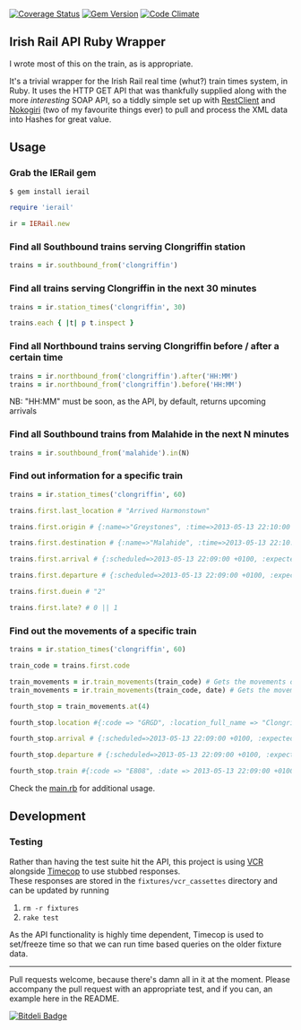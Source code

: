 [![Coverage Status](https://coveralls.io/repos/oisin/ierail/badge.png?branch=master)](https://coveralls.io/r/oisin/ierail)
[![Gem Version](https://badge.fury.io/rb/ierail.png)](http://badge.fury.io/rb/ierail)
[![Code Climate](https://codeclimate.com/github/oisin/ierail/badges/gpa.svg)](https://codeclimate.com/github/oisin/ierail)

## Irish Rail API Ruby Wrapper

I wrote most of this on the train, as is appropriate. 

It's a trivial wrapper for the Irish Rail real time (whut?) train times system, in Ruby. It uses the HTTP GET API that was thankfully supplied along with the more *interesting* SOAP API, so a tiddly simple set up with [RestClient](https://github.com/archiloque/rest-client) and [Nokogiri](http://nokogiri.org/) (two of my favourite things ever) to pull and process the XML data into Hashes for great value.

## Usage

### Grab the IERail gem


```bash
$ gem install ierail
```

```ruby
require 'ierail'

ir = IERail.new
```

### Find all Southbound trains serving Clongriffin station

```ruby
trains = ir.southbound_from('clongriffin')
```

### Find all trains serving Clongriffin in the next 30 minutes

```ruby
trains = ir.station_times('clongriffin', 30)

trains.each { |t| p t.inspect }
```

### Find all Northbound trains serving Clongriffin before / after a certain time

```ruby
trains = ir.northbound_from('clongriffin').after('HH:MM')
trains = ir.northbound_from('clongriffin').before('HH:MM')
```

NB: "HH:MM" must be soon, as the API, by default, returns upcoming
arrivals

### Find all Southbound trains from Malahide in the next N minutes

```ruby
trains = ir.southbound_from('malahide').in(N)
```

### Find out information for a specific train

```ruby
trains = ir.station_times('clongriffin', 60)

trains.first.last_location # "Arrived Harmonstown"

trains.first.origin # {:name=>"Greystones", :time=>2013-05-13 22:10:00 +0100}

trains.first.destination # {:name=>"Malahide", :time=>2013-05-13 22:10:00 +0100}

trains.first.arrival # {:scheduled=>2013-05-13 22:09:00 +0100, :expected=>2013-05-13 22:10:00 +0100}

trains.first.departure # {:scheduled=>2013-05-13 22:09:00 +0100, :expected=>2013-05-13 22:10:00 +0100}

trains.first.duein # "2"

trains.first.late? # 0 || 1
```

### Find out the movements of a specific train

```ruby
trains = ir.station_times('clongriffin', 60)

train_code = trains.first.code

train_movements = ir.train_movements(train_code) # Gets the movements of the train for today
train_movements = ir.train_movements(train_code, date) # Gets the movements of train for some date

fourth_stop = train_movements.at(4)

fourth_stop.location #{:code => "GRGD", :location_full_name => "Clongriffin", :stop_number => 4, :location_type => "S"}

fourth_stop.arrival # {:scheduled=>2013-05-13 22:09:00 +0100, :expected=>2013-05-13 22:10:00 +0100, :actual=2013-05-13 22:10:00 +0100}

fourth_stop.departure # {:scheduled=>2013-05-13 22:09:00 +0100, :expected=>2013-05-13 22:10:00 +0100, :actual=2013-05-13 22:10:00 +0100}

fourth_stop.train #{:code => "E808", :date => 2013-05-13 22:09:00 +0100, :origin => "Malahide"}
```


Check the [main.rb](main.rb) for additional usage.

## Development

### Testing

Rather than having the test suite hit the API, this project is using [VCR](https://github.com/vcr/vcr) alongside [Timecop](https://github.com/travisjeffery/timecop) to use stubbed responses.  
These responses are stored in the `fixtures/vcr_cassettes` directory and can be updated by running

1. `rm -r fixtures`
2. `rake test`

As the API functionality is highly time dependent, Timecop is used to set/freeze time so that we can run time based queries on the older fixture data.

---

Pull requests welcome, because there's damn all in it at the moment. Please accompany the pull request with an appropriate test, and if you can, an example here in the README.


[![Bitdeli Badge](https://d2weczhvl823v0.cloudfront.net/oisin/ierail/trend.png)](https://bitdeli.com/free "Bitdeli Badge")

